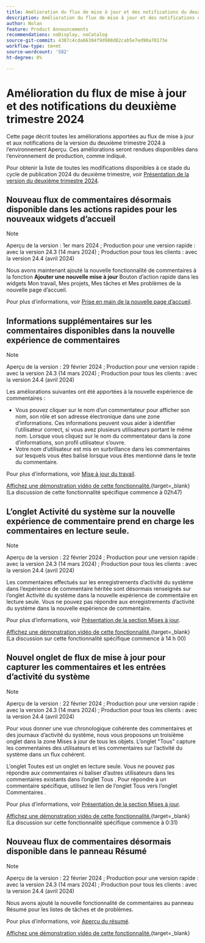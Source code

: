 ```yaml
---
title: Amélioration du flux de mise à jour et des notifications du deuxième trimestre 2024
description: Amélioration du flux de mise à jour et des notifications du deuxième trimestre 2024
author: Nolan
feature: Product Announcements
recommendations: noDisplay, noCatalog
source-git-commit: 4387c4cda66384f9d988d82cab5e7ed90a70173e
workflow-type: tm+mt
source-wordcount: '582'
ht-degree: 0%

---
```


# Amélioration du flux de mise à jour et des notifications du deuxième trimestre 2024

Cette page décrit toutes les améliorations apportées au flux de mise à jour et aux notifications de la version du deuxième trimestre 2024 à l’environnement Aperçu. Ces améliorations seront rendues disponibles dans l’environnement de production, comme indiqué.

Pour obtenir la liste de toutes les modifications disponibles à ce stade du cycle de publication 2024 du deuxième trimestre, voir [Présentation de la version du deuxième trimestre 2024](/help/quicksilver/product-announcements/product-releases/24-q2-release-activity/24-q2-release-overview.md).

## Nouveau flux de commentaires désormais disponible dans les actions rapides pour les nouveaux widgets d’accueil

>[!NOTE]
>
>Aperçu de la version : 1er mars 2024 ; Production pour une version rapide : avec la version 24.3 (14 mars 2024) ; Production pour tous les clients : avec la version 24.4 (avril 2024)

Nous avons maintenant ajouté la nouvelle fonctionnalité de commentaires à la fonction **Ajouter une nouvelle mise à jour** Bouton d’action rapide dans les widgets Mon travail, Mes projets, Mes tâches et Mes problèmes de la nouvelle page d’accueil.

Pour plus d’informations, voir [Prise en main de la nouvelle page d’accueil](/help/quicksilver/workfront-basics/using-home/new-home/get-started-with-new-home.md).

## Informations supplémentaires sur les commentaires disponibles dans la nouvelle expérience de commentaires

>[!NOTE]
>
>Aperçu de la version : 29 février 2024 ; Production pour une version rapide : avec la version 24.3 (14 mars 2024) ; Production pour tous les clients : avec la version 24.4 (avril 2024)

Les améliorations suivantes ont été apportées à la nouvelle expérience de commentaires :

* Vous pouvez cliquer sur le nom d’un commentateur pour afficher son nom, son rôle et son adresse électronique dans une zone d’informations. Ces informations peuvent vous aider à identifier l’utilisateur correct, si vous avez plusieurs utilisateurs portant le même nom. Lorsque vous cliquez sur le nom du commentateur dans la zone d’informations, son profil utilisateur s’ouvre.
* Votre nom d’utilisateur est mis en surbrillance dans les commentaires sur lesquels vous êtes balisé lorsque vous êtes mentionné dans le texte du commentaire.

Pour plus d’informations, voir [Mise à jour du travail](/help/quicksilver/workfront-basics/updating-work-items-and-viewing-updates/update-work.md).

[Affichez une démonstration vidéo de cette fonctionnalité.](https://video.tv.adobe.com/v/3427992/){target=_blank} (La discussion de cette fonctionnalité spécifique commence à 02h47)

## L’onglet Activité du système sur la nouvelle expérience de commentaire prend en charge les commentaires en lecture seule.

>[!NOTE]
>
>Aperçu de la version : 22 février 2024 ; Production pour une version rapide : avec la version 24.3 (14 mars 2024) ; Production pour tous les clients : avec la version 24.4 (avril 2024)

Les commentaires effectués sur les enregistrements d’activité du système dans l’expérience de commentaire héritée sont désormais renseignés sur l’onglet Activité du système dans la nouvelle expérience de commentaire en lecture seule. Vous ne pouvez pas répondre aux enregistrements d’activité du système dans la nouvelle expérience de commentaire.

Pour plus d’informations, voir [Présentation de la section Mises à jour](/help/quicksilver/workfront-basics/updating-work-items-and-viewing-updates/updates-tab-overview.md).

[Affichez une démonstration vidéo de cette fonctionnalité.](https://video.tv.adobe.com/v/3427992/){target=_blank} (La discussion sur cette fonctionnalité spécifique commence à 14 h 00)

## Nouvel onglet de flux de mise à jour pour capturer les commentaires et les entrées d’activité du système

>[!NOTE]
>
>Aperçu de la version : 22 février 2024 ; Production pour une version rapide : avec la version 24.3 (14 mars 2024) ; Production pour tous les clients : avec la version 24.4 (avril 2024)

Pour vous donner une vue chronologique cohérente des commentaires et des journaux d’activité du système, nous vous proposons un troisième onglet dans la zone Mises à jour de tous les objets. L’onglet &quot;Tous&quot; capture les commentaires des utilisateurs et les commentaires sur l’activité du système dans un flux cohérent.

L’onglet Toutes est un onglet en lecture seule. Vous ne pouvez pas répondre aux commentaires ni baliser d’autres utilisateurs dans les commentaires existants dans l’onglet Tous . Pour répondre à un commentaire spécifique, utilisez le lien de l’onglet Tous vers l’onglet Commentaires .

Pour plus d’informations, voir [Présentation de la section Mises à jour](/help/quicksilver/workfront-basics/updating-work-items-and-viewing-updates/updates-tab-overview.md).

[Affichez une démonstration vidéo de cette fonctionnalité.](https://video.tv.adobe.com/v/3427992/){target=_blank} (La discussion sur cette fonctionnalité spécifique commence à 0:31)

## Nouveau flux de commentaires désormais disponible dans le panneau Résumé

>[!NOTE]
>
>Aperçu de la version : 22 février 2024 ; Production pour une version rapide : avec la version 24.3 (14 mars 2024) ; Production pour tous les clients : avec la version 24.4 (avril 2024)

Nous avons ajouté la nouvelle fonctionnalité de commentaires au panneau Résumé pour les listes de tâches et de problèmes.

Pour plus d’informations, voir [Aperçu du résumé](/help/quicksilver/workfront-basics/the-new-workfront-experience/summary-overview.md).

[Affichez une démonstration vidéo de cette fonctionnalité.](https://video.tv.adobe.com/v/3427991/){target=_blank}
